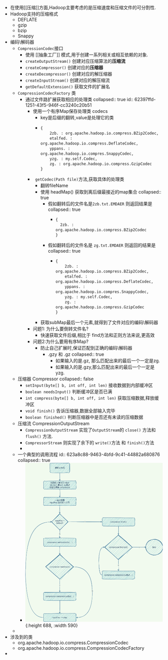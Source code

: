 - 在使用[[压缩]]方面,Hadoop主要考虑的是压缩速度和压缩文件的可分割性.
- Hadoop支持的压缩格式
	- DEFLATE
	- gzip
	- bzip
	- Snappy
- 编码\解码器
	- `CompressionCodec`接口
		- 使用 [[抽象工厂]] 模式,用于创建一系列相关或相互依赖的对象.
		- `createOutputStream()` 创建对应压缩算法的**压缩流**
		- `createCompressor()` 创建对应的**压缩器**
		- `createDecompressor()` 创建对应的解压缩器
		- `createInputStream()` 创建对应的解压缩流
		- `getDefaultExtension()` 获取文件的扩展名
	- `CompressionCodecFactory` 类
		- 通过文件路扩展获取相应的处理类
		  collapsed:: true
		  id:: 62397ffd-1251-43f5-946f-cc3240c20b51
			- 使用一个有序Map保存处理类 codecs
				- key是后缀的翻转,value是处理它的类
				- ```
				  {
				      2zb. : org.apache.hadoop.io.compress.BZip2Codec,
				      etalfed. : org.apache.hadoop.io.compress.DeflateCodec,
				      yppans. : org.apache.hadoop.io.compres.SnappyCodec,
				      yzg. : my.self.Codec,
				      zg. : org.apache.hadoop.io.compress.GzipCodec
				  }
				  ```
			- ` getCodec(Path file)`方法,获取具体的处理类
				- 翻转fileName
				- 使用 headMap() 获取到离后缀最接近的map集合
				  collapsed:: true
					- 假如翻转后的文件名是`2zb.txt.EMDAER` 则返回结果是
					  collapsed:: true
						- ```
						  {
						  	2zb. : org.apache.hadoop.io.compress.BZip2Codec
						  }
						  ```
					- 假如翻转后的文件名是 `zg.txt.EMDAER` 则返回的结果是
					  collapsed:: true
						- ```
						  {
						      2zb. : org.apache.hadoop.io.compress.BZip2Codec,
						      etalfed. : org.apache.hadoop.io.compress.DeflateCodec,
						      yppans. : org.apache.hadoop.io.compres.SnappyCodec,
						      yzg. : my.self.Codec,
						      zg. : org.apache.hadoop.io.compress.GzipCodec
						  }
						  ```
				- 获取subMap最后一个元素,就得到了文件对应的编码\解码器
			- 问题1: 为什么要倒转文件名?
				- 快速获取文件后缀,相比于 find方法和正则方法来说,更高效
			- 问题2:为什么要用有序Map?
				- 防止自己扩展时,保证匹配到正确的编码\解码器
					- .gzy 和 .gz 
					  collapsed:: true
						- 如果输入的是.gz, 那么匹配出来的最后一个一定是zg.
						- 如果输入的是.gzy,那么匹配出来的最后一个一定是 yzg.
	- 压缩器 Compressor
	  collapsed:: false
		- `setInput(byte[] b, int off, int len)` 接收数据到内部缓冲区
		- `boolean needsInput()` 判断缓冲区是否已满
		- `int compress(byte[] b, int off, int len)` 获取压缩数据,释放缓冲区
		- `void finish()` 告诉压缩器,数据全部输入完毕
		- `boolean finished()` 判断压缩器中是否还有未读的压缩数据
	- 压缩流 CompressionOutputStream
		- `CompressionOutputStream` 实现了`OutputStream`的 `close()` 方法和 `flush()` 方法.
		- `CompressorStream` 则实现了余下的 `write()`方法 和 `finish()`方法
		-
	- 一个典型的调用流程
	  id:: 623a8c88-9463-4bfd-9c41-44882a680876
	  collapsed:: true
		- ![Hadoop_IO-压缩流程.png](../assets/Hadoop_IO-压缩流程_1647940736319_0.png){:height 688, :width 590}
	-
- 涉及到的类
	- org.apache.hadoop.io.compress.CompressionCodec
	- org.apache.hadoop.io.compress.CompressionCodecFactory
-